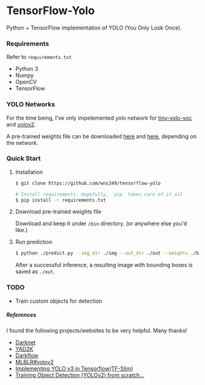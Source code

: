 # TensorFlow-Yolo
Python + TensorFlow implementation of YOLO (You Only Look Once).

### Requirements
Refer to `requirements.txt`
- Python 3
- Numpy
- OpenCV
- TensorFlow


### YOLO Networks

For the time being, I've only impelemented yolo network for [tiny-yolo-voc](https://github.com/pjreddie/darknet/blob/master/cfg/yolov2-tiny-voc.cfg) and [yolov2](https://github.com/pjreddie/darknet/blob/master/cfg/yolov2.cfg).

A pre-trained weights file can be downloaded [here](https://pjreddie.com/media/files/yolov2-tiny-voc.weights) and [here](https://pjreddie.com/media/files/yolov2.weights), depending on the network.

### Quick Start

1. Installation

    ```bash
    $ git clone https://github.com/wns349/tensorflow-yolo

    # Install requirements. Hopefully, `pip` takes care of it all
    $ pip install -r requirements.txt
    ```


2. Download pre-trained weights file

    Download and keep it under `/bin` directory. (or anywhere else you'd like.)

3. Run prediction

    ```bash
    $ python ./predict.py --img_dir ./img --out_dir ./out --weights ./bin/yolov2.weights --names ./resource/coco.names --anchors ./resource/yolov2-coco.anchors --network v2 --threshold 0.5 --iou_threshold 0.5
    ```

    After a successful inference, a resulting image with bounding boxes is saved as `./out`.


### TODO
- Train custom objects for detection

##### References
I found the following projects/websites to be very helpful. Many thanks!
- [Darknet](https://github.com/pjreddie/darknet/)
- [YAD2K](https://github.com/allanzelener/YAD2K)
- [Darkflow](https://github.com/thtrieu/darkflow/)
- [MLBLR#yolov2](https://mlblr.com/includes/mlai/index.html#yolov2)
- [Implementing YOLO v3 in Tensorflow(TF-Slim)](https://github.com/mystic123/tensorflow-yolo-v3)
- [Training Object Detection (YOLOv2) from scratch...](https://towardsdatascience.com/training-object-detection-yolov2-from-scratch-using-cyclic-learning-rates-b3364f7e4755)
